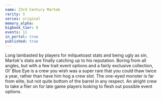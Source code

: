 ```yaml
---
name: 23rd Century Martok
rarity: 5
series: original
memory_alpha:
bigbook_tier: 8
events: 11
in_portal: true
published: true
---
```


Long lambasted by players for milquetoast stats and being ugly as sin, Martok's stats are finally catching up to his reputation. Boring from all angles, but with a few trait event options and a fairly exclusive collection, Ol' Blue Eye is a crew you wish was a super rare that you could thaw twice a year, rather than have him hog a crew slot. The one-eyed monster is far from elite, but not quite bottom of the barrel in any respect. An alright crew to take a flier on for late game players looking to flesh out possible event options.
